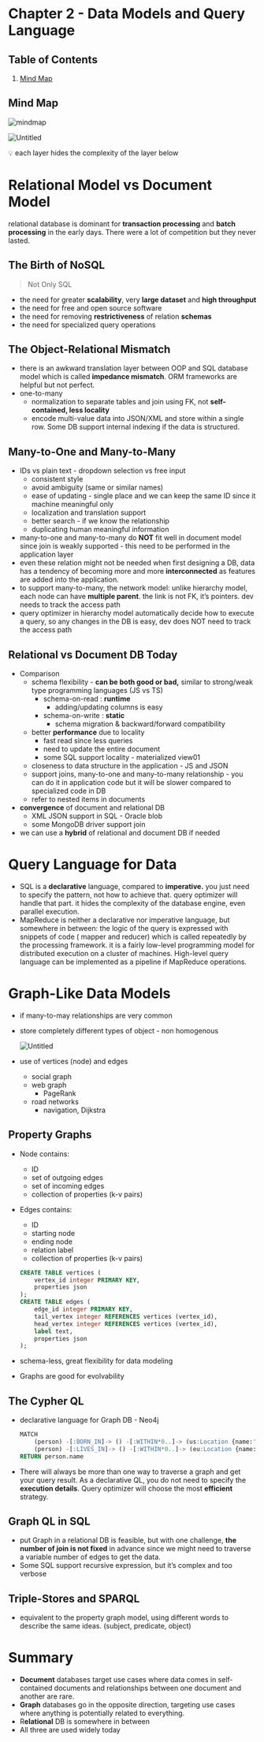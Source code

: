 # Chapter 2 - Data Models and Query Language


## Table of Contents
1. [Mind Map](#mind-map)


## Mind Map
![mindmap](/DDIA-notes/chapter2/DDIA%20Chapter%202.jpg)


![Untitled](/DDIA-notes/chapter2/datamodelflow.jpg)

<aside>
💡 each layer hides the complexity of the layer below
</aside>

# Relational Model vs Document Model

relational database is dominant for **transaction processing** and **batch processing** in the early days. There were a lot of competition but they never lasted. 

## The Birth of NoSQL

> Not Only SQL
> 
- the need for greater **scalability**, very **large dataset** and **high throughput**
- the need for free and open source software
- the need for removing **restrictiveness** of relation **schemas**
- the need for specialized query operations

## The Object-Relational Mismatch

- there is an awkward translation layer between OOP and SQL database model which is called **impedance mismatch**. ORM frameworks are helpful but not perfect.
- one-to-many
    - normalization to separate tables and join using FK, not **self-contained, less locality**
    - encode multi-value data into JSON/XML and store within a single row. Some DB support internal indexing if the data is structured.

## Many-to-One and Many-to-Many

- IDs vs plain text - dropdown selection vs free input
    - consistent style
    - avoid ambiguity (same or similar names)
    - ease of updating - single place and we can keep the same ID since it machine meaningful only
    - localization and translation support
    - better search - if we know the relationship
    - duplicating human meaningful information
- many-to-one and many-to-many do **NOT** fit well in document model since join is weakly supported - this need to be performed in the application layer
- even these relation might not be needed when first designing a DB, data has a tendency of becoming more and more **interconnected** as features are added into the application.
- to support many-to-many, the network model: unlike hierarchy model, each node can have **multiple parent**. the link is not FK, it’s pointers.  dev needs to track the access path
- query optimizer in hierarchy model automatically decide how to execute a query, so any changes in the DB is easy, dev does NOT need to track the access path

## Relational vs Document DB Today

- Comparison
    - schema flexibility - **can be both good or bad,** similar to strong/weak type programming languages (JS vs TS)
        - schema-on-read : **runtime**
            - adding/updating columns is easy
        - schema-on-write : **static**
            - schema migration & backward/forward compatibility
    - better **performance** due to locality
        - fast read since less queries
        - need to update the entire document
        - some SQL support locality - materialized view01
    - closeness to data structure in the application - JS and JSON
    - support joins, many-to-one and many-to-many relationship - you can do it in application code but it will be slower compared to specialized code in DB
    - refer to nested items in documents
- **convergence** of document and relational DB
    - XML JSON support in SQL - Oracle blob
    - some MongoDB driver support join
- we can use a **hybrid** of relational and document DB if needed

# Query Language for Data

- SQL is a **declarative** language, compared to **imperative.** you just need to specify the pattern, not how to achieve that. query optimizer will handle that part. it hides the complexity of the database engine, even parallel execution.
- MapReduce is neither a declarative nor imperative language, but somewhere in between: the logic of the query is expressed with snippets of code ( mapper and reducer) which is called repeatedly by the processing framework. it is a fairly low-level programming model for distributed execution on a cluster of machines. High-level query language can be implemented as a pipeline if MapReduce operations.

# Graph-Like Data Models

- if many-to-may relationships are very common
- store completely different types of object - non homogenous
    
    ![Untitled](/DDIA-notes/chapter2/graphdb.png)
    
- use of vertices (node) and edges
    - social graph
    - web graph
        - PageRank
    - road networks
        - navigation, Dijkstra

## Property Graphs

- Node contains:
    - ID
    - set of outgoing edges
    - set of incoming edges
    - collection of properties (k-v pairs)
- Edges contains:
    - ID
    - starting node
    - ending node
    - relation label
    - collection of properties (k-v pairs)
    
    ```sql
    CREATE TABLE vertices (
    	vertex_id integer PRIMARY KEY,
    	properties json
    );
    CREATE TABLE edges (
    	edge_id integer PRIMARY KEY,
    	tail_vertex integer REFERENCES vertices (vertex_id),
    	head_vertex integer REFERENCES vertices (vertex_id),
    	label text,
    	properties json
    );
    ```
    
- schema-less, great flexibility for data modeling
- Graphs are good for evolvability

## The Cypher QL

- declarative language for Graph DB - Neo4j
    
    ```sql
    MATCH
    	(person) -[:BORN_IN]-> () -[:WITHIN*0..]-> (us:Location {name:'United States'}),
    	(person) -[:LIVES_IN]-> () -[:WITHIN*0..]-> (eu:Location {name:'Europe'})
    RETURN person.name
    ```
    
- There will always be more than one way to traverse a graph and get your query result. As a declarative QL, you do not need to specify the **execution details**. Query optimizer will choose the most **efficient** strategy.

## Graph QL in SQL

- put Graph in a relational DB is feasible, but with one challenge, **the number of join is not fixed** in advance since we might need to traverse a variable number of edges to get the data.
- Some SQL support recursive expression, but it’s complex and too verbose

## Triple-Stores and SPARQL

- equivalent to the property graph model, using different words to describe the same ideas. (subject, predicate, object)

# Summary

- **Document** databases target use cases where data comes in self-contained documents and relationships between one document and another are rare.
- **Graph** databases go in the opposite direction, targeting use cases where anything
is potentially related to everything.
- R**elational** DB is somewhere in between
- All three are used widely today